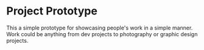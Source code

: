 # Project Prototype

This a simple prototype for showcasing people's work in a simple manner.
Work could be anything from dev projects to photography or graphic design projects.
